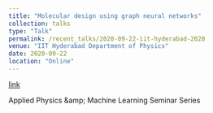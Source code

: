 ```yaml
---
title: "Molecular design using graph neural networks"
collection: talks
type: "Talk"
permalink: /recent_talks/2020-09-22-iit-hyderabad-2020
venue: "IIT Hyderabad Department of Physics"
date: 2020-09-22
location: "Online"
---
```


[link](http://physics.iith.ac.in/APML/doc/Rocio_Physics_talk.pdf)

Applied Physics \&amp; Machine Learning Seminar Series
